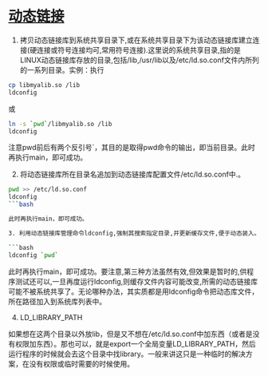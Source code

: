 # [动态链接](http://man.linuxde.net/ldconfig)

1. 拷贝动态链接库到系统共享目录下,或在系统共享目录下为该动态链接库建立连接(硬连接或符号连接均可,常用符号连接).这里说的系统共享目录,指的是LINUX动态链接库存放的目录,包括/lib,/usr/lib以及/etc/ld.so.conf文件内所列的一系列目录。实例：执行 

```bash
cp libmyalib.so /lib 
ldconfig 
```

或

```bash
ln -s `pwd`/libmyalib.so /lib 
ldconfig 
```

注意pwd前后有两个反引号`，其目的是取得pwd命令的输出，即当前目录。此时再执行main，即可成功。

2. 将动态链接库所在目录名追加到动态链接库配置文件/etc/ld.so.conf中.。

```bash
pwd >> /etc/ld.so.conf 
ldconfig 
```bash

此时再执行main，即可成功。

3. 利用动态链接库管理命令ldconfig,强制其搜索指定目录,并更新缓存文件,便于动态装入。

```bash
ldconfig `pwd` 
```

此时再执行main，即可成功。要注意,第三种方法虽然有效,但效果是暂时的,供程序测试还可以,一旦再度运行ldconfig,则缓存文件内容可能改变,所需的动态链接库可能不被系统共享了。无论哪种办法，其实质都是用ldconfig命令把动态库文件，所在路径加入到系统库列表中。

4. LD_LIBRARY_PATH

如果想在这两个目录以外放lib，但是又不想在/etc/ld.so.conf中加东西（或者是没有权限加东西）。那也可以，就是export一个全局变量LD_LIBRARY_PATH，然后运行程序的时候就会去这个目录中找library。一般来讲这只是一种临时的解决方案，在没有权限或临时需要的时候使用。
